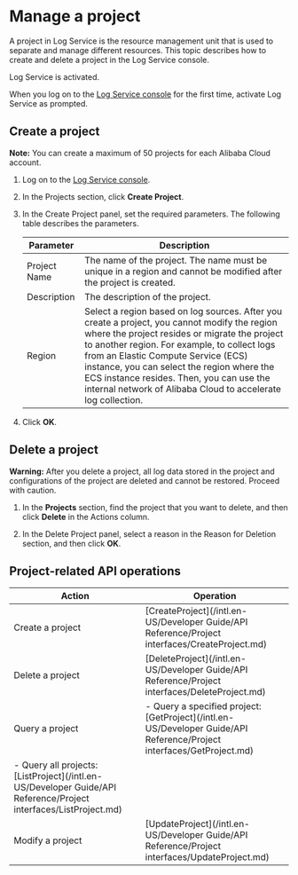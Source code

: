 # Manage a project

A project in Log Service is the resource management unit that is used to separate and manage different resources. This topic describes how to create and delete a project in the Log Service console.

Log Service is activated.

When you log on to the [Log Service console](https://sls.console.aliyun.com) for the first time, activate Log Service as prompted.

## Create a project

**Note:** You can create a maximum of 50 projects for each Alibaba Cloud account.

1.  Log on to the [Log Service console](https://sls.console.aliyun.com).

2.  In the Projects section, click **Create Project**.

3.  In the Create Project panel, set the required parameters. The following table describes the parameters.

    |Parameter|Description|
    |---------|-----------|
    |Project Name|The name of the project. The name must be unique in a region and cannot be modified after the project is created.|
    |Description|The description of the project.|
    |Region|Select a region based on log sources. After you create a project, you cannot modify the region where the project resides or migrate the project to another region. For example, to collect logs from an Elastic Compute Service \(ECS\) instance, you can select the region where the ECS instance resides. Then, you can use the internal network of Alibaba Cloud to accelerate log collection. |

4.  Click **OK**.


## Delete a project

**Warning:** After you delete a project, all log data stored in the project and configurations of the project are deleted and cannot be restored. Proceed with caution.

1.  In the **Projects** section, find the project that you want to delete, and then click **Delete** in the Actions column.

2.  In the Delete Project panel, select a reason in the Reason for Deletion section, and then click **OK**.


## Project-related API operations

|Action|Operation|
|------|---------|
|Create a project|[CreateProject](/intl.en-US/Developer Guide/API Reference/Project interfaces/CreateProject.md)|
|Delete a project|[DeleteProject](/intl.en-US/Developer Guide/API Reference/Project interfaces/DeleteProject.md)|
|Query a project|-   Query a specified project: [GetProject](/intl.en-US/Developer Guide/API Reference/Project interfaces/GetProject.md)
-   Query all projects: [ListProject](/intl.en-US/Developer Guide/API Reference/Project interfaces/ListProject.md) |
|Modify a project|[UpdateProject](/intl.en-US/Developer Guide/API Reference/Project interfaces/UpdateProject.md)|

